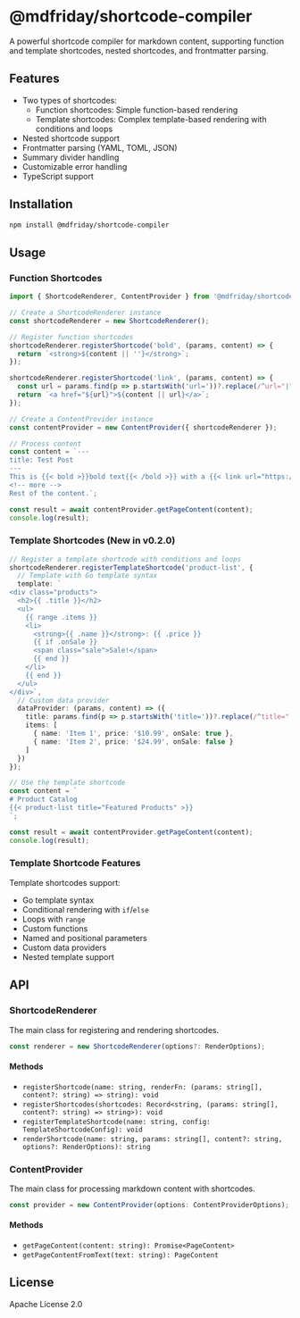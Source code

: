 # @mdfriday/shortcode-compiler

A powerful shortcode compiler for markdown content, supporting function and template shortcodes, nested shortcodes, and frontmatter parsing.

## Features

- Two types of shortcodes:
  - Function shortcodes: Simple function-based rendering
  - Template shortcodes: Complex template-based rendering with conditions and loops
- Nested shortcode support
- Frontmatter parsing (YAML, TOML, JSON)
- Summary divider handling
- Customizable error handling
- TypeScript support

## Installation

```bash
npm install @mdfriday/shortcode-compiler
```

## Usage

### Function Shortcodes

```typescript
import { ShortcodeRenderer, ContentProvider } from '@mdfriday/shortcode-compiler';

// Create a ShortcodeRenderer instance
const shortcodeRenderer = new ShortcodeRenderer();

// Register function shortcodes
shortcodeRenderer.registerShortcode('bold', (params, content) => {
  return `<strong>${content || ''}</strong>`;
});

shortcodeRenderer.registerShortcode('link', (params, content) => {
  const url = params.find(p => p.startsWith('url='))?.replace(/^url="|"$/g, '') || '#';
  return `<a href="${url}">${content || url}</a>`;
});

// Create a ContentProvider instance
const contentProvider = new ContentProvider({ shortcodeRenderer });

// Process content
const content = `---
title: Test Post
---
This is {{< bold >}}bold text{{< /bold >}} with a {{< link url="https://example.com" >}}link{{< /link >}}.
<!-- more -->
Rest of the content.`;

const result = await contentProvider.getPageContent(content);
console.log(result);
```

### Template Shortcodes (New in v0.2.0)

```typescript
// Register a template shortcode with conditions and loops
shortcodeRenderer.registerTemplateShortcode('product-list', {
  // Template with Go template syntax
  template: `
<div class="products">
  <h2>{{ .title }}</h2>
  <ul>
    {{ range .items }}
    <li>
      <strong>{{ .name }}</strong>: {{ .price }}
      {{ if .onSale }}
      <span class="sale">Sale!</span>
      {{ end }}
    </li>
    {{ end }}
  </ul>
</div>`,
  // Custom data provider
  dataProvider: (params, content) => ({
    title: params.find(p => p.startsWith('title='))?.replace(/^title="|"$/g, '') || 'Products',
    items: [
      { name: 'Item 1', price: '$10.99', onSale: true },
      { name: 'Item 2', price: '$24.99', onSale: false }
    ]
  })
});

// Use the template shortcode
const content = `
# Product Catalog
{{< product-list title="Featured Products" >}}
`;

const result = await contentProvider.getPageContent(content);
console.log(result);
```

### Template Shortcode Features

Template shortcodes support:
- Go template syntax
- Conditional rendering with `if`/`else`
- Loops with `range`
- Custom functions
- Named and positional parameters
- Custom data providers
- Nested template support

## API

### ShortcodeRenderer

The main class for registering and rendering shortcodes.

```typescript
const renderer = new ShortcodeRenderer(options?: RenderOptions);
```

#### Methods

- `registerShortcode(name: string, renderFn: (params: string[], content?: string) => string): void`
- `registerShortcodes(shortcodes: Record<string, (params: string[], content?: string) => string>): void`
- `registerTemplateShortcode(name: string, config: TemplateShortcodeConfig): void`
- `renderShortcode(name: string, params: string[], content?: string, options?: RenderOptions): string`

### ContentProvider

The main class for processing markdown content with shortcodes.

```typescript
const provider = new ContentProvider(options: ContentProviderOptions);
```

#### Methods

- `getPageContent(content: string): Promise<PageContent>`
- `getPageContentFromText(text: string): PageContent`

## License

Apache License 2.0
